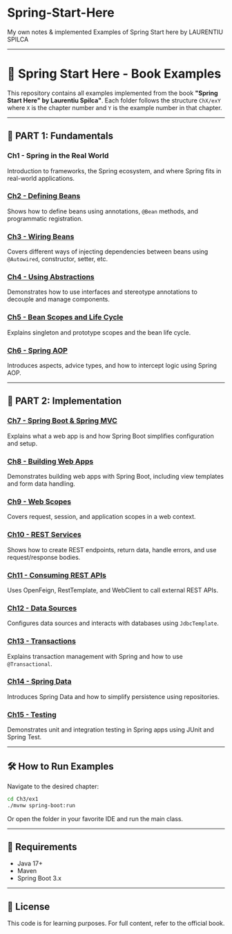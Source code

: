 # Spring-Start-Here
My own notes &amp; implemented Examples of Spring Start here by LAURENTIU SPILCA 

---


# 📘 Spring Start Here - Book Examples

This repository contains all examples implemented from the book **"Spring Start Here" by Laurentiu Spilca"**. Each folder follows the structure `ChX/exY` where `X` is the chapter number and `Y` is the example number in that chapter.

---

## 🔹 PART 1: Fundamentals

### Ch1 - Spring in the Real World
Introduction to frameworks, the Spring ecosystem, and where Spring fits in real-world applications.

### [Ch2 - Defining Beans](./Ch2/)
Shows how to define beans using annotations, `@Bean` methods, and programmatic registration.

### [Ch3 - Wiring Beans](./Ch3/)
Covers different ways of injecting dependencies between beans using `@Autowired`, constructor, setter, etc.

### [Ch4 - Using Abstractions](./Ch4/)
Demonstrates how to use interfaces and stereotype annotations to decouple and manage components.

### [Ch5 - Bean Scopes and Life Cycle](./Ch5/)
Explains singleton and prototype scopes and the bean life cycle.

### [Ch6 - Spring AOP](./Ch6/)
Introduces aspects, advice types, and how to intercept logic using Spring AOP.

---

## 🔹 PART 2: Implementation

### [Ch7 - Spring Boot & Spring MVC](./Ch7/)
Explains what a web app is and how Spring Boot simplifies configuration and setup.

### [Ch8 - Building Web Apps](./Ch8/)
Demonstrates building web apps with Spring Boot, including view templates and form data handling.

### [Ch9 - Web Scopes](./Ch9/)
Covers request, session, and application scopes in a web context.

### [Ch10 - REST Services](./Ch10/)
Shows how to create REST endpoints, return data, handle errors, and use request/response bodies.

### [Ch11 - Consuming REST APIs](./Ch11/)
Uses OpenFeign, RestTemplate, and WebClient to call external REST APIs.

### [Ch12 - Data Sources](./Ch12/)
Configures data sources and interacts with databases using `JdbcTemplate`.

### [Ch13 - Transactions](./Ch13/)
Explains transaction management with Spring and how to use `@Transactional`.

### [Ch14 - Spring Data](./Ch14/)
Introduces Spring Data and how to simplify persistence using repositories.

### [Ch15 - Testing](./Ch15/)
Demonstrates unit and integration testing in Spring apps using JUnit and Spring Test.

---

## 🛠 How to Run Examples

Navigate to the desired chapter:
```bash
cd Ch3/ex1
./mvnw spring-boot:run
````

Or open the folder in your favorite IDE and run the main class.

---

## 📎 Requirements

* Java 17+
* Maven
* Spring Boot 3.x

---

## 📘 License

This code is for learning purposes. For full content, refer to the official book.



